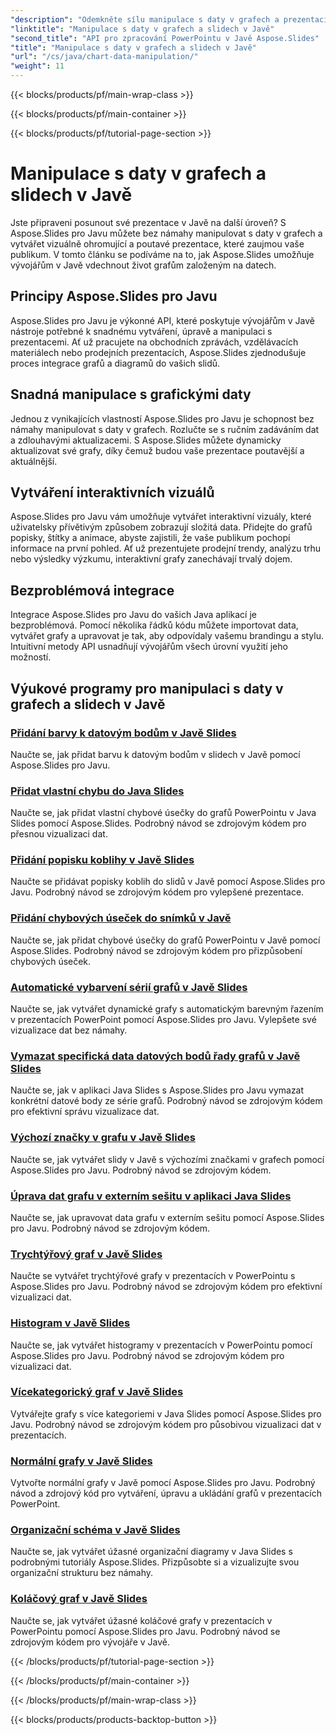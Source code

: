 ```yaml
---
"description": "Odemkněte sílu manipulace s daty v grafech a prezentacích v Javě s Aspose.Slides pro Javu. Vytvářejte ohromující vizuály a přehledy bez námahy."
"linktitle": "Manipulace s daty v grafech a slidech v Javě"
"second_title": "API pro zpracování PowerPointu v Javě Aspose.Slides"
"title": "Manipulace s daty v grafech a slidech v Javě"
"url": "/cs/java/chart-data-manipulation/"
"weight": 11
---
```


{{< blocks/products/pf/main-wrap-class >}}

{{< blocks/products/pf/main-container >}}

{{< blocks/products/pf/tutorial-page-section >}}

# Manipulace s daty v grafech a slidech v Javě

Jste připraveni posunout své prezentace v Javě na další úroveň? S Aspose.Slides pro Javu můžete bez námahy manipulovat s daty v grafech a vytvářet vizuálně ohromující a poutavé prezentace, které zaujmou vaše publikum. V tomto článku se podíváme na to, jak Aspose.Slides umožňuje vývojářům v Javě vdechnout život grafům založeným na datech.

## Principy Aspose.Slides pro Javu

Aspose.Slides pro Javu je výkonné API, které poskytuje vývojářům v Javě nástroje potřebné k snadnému vytváření, úpravě a manipulaci s prezentacemi. Ať už pracujete na obchodních zprávách, vzdělávacích materiálech nebo prodejních prezentacích, Aspose.Slides zjednodušuje proces integrace grafů a diagramů do vašich slidů.

## Snadná manipulace s grafickými daty

Jednou z vynikajících vlastností Aspose.Slides pro Javu je schopnost bez námahy manipulovat s daty v grafech. Rozlučte se s ručním zadáváním dat a zdlouhavými aktualizacemi. S Aspose.Slides můžete dynamicky aktualizovat své grafy, díky čemuž budou vaše prezentace poutavější a aktuálnější.

## Vytváření interaktivních vizuálů

Aspose.Slides pro Javu vám umožňuje vytvářet interaktivní vizuály, které uživatelsky přívětivým způsobem zobrazují složitá data. Přidejte do grafů popisky, štítky a animace, abyste zajistili, že vaše publikum pochopí informace na první pohled. Ať už prezentujete prodejní trendy, analýzu trhu nebo výsledky výzkumu, interaktivní grafy zanechávají trvalý dojem.

## Bezproblémová integrace

Integrace Aspose.Slides pro Javu do vašich Java aplikací je bezproblémová. Pomocí několika řádků kódu můžete importovat data, vytvářet grafy a upravovat je tak, aby odpovídaly vašemu brandingu a stylu. Intuitivní metody API usnadňují vývojářům všech úrovní využití jeho možností.

## Výukové programy pro manipulaci s daty v grafech a slidech v Javě
### [Přidání barvy k datovým bodům v Javě Slides](./add-color-data-points-java-slides/)
Naučte se, jak přidat barvu k datovým bodům v slidech v Javě pomocí Aspose.Slides pro Javu.
### [Přidat vlastní chybu do Java Slides](./add-custom-error-java-slides/)
Naučte se, jak přidat vlastní chybové úsečky do grafů PowerPointu v Java Slides pomocí Aspose.Slides. Podrobný návod se zdrojovým kódem pro přesnou vizualizaci dat.
### [Přidání popisku koblihy v Javě Slides](./add-doughnut-callout-java-slides/)
Naučte se přidávat popisky koblih do slidů v Javě pomocí Aspose.Slides pro Javu. Podrobný návod se zdrojovým kódem pro vylepšené prezentace.
### [Přidání chybových úseček do snímků v Javě](./add-error-bars-java-slides/)
Naučte se, jak přidat chybové úsečky do grafů PowerPointu v Javě pomocí Aspose.Slides. Podrobný návod se zdrojovým kódem pro přizpůsobení chybových úseček.
### [Automatické vybarvení sérií grafů v Javě Slides](./automatic-chart-series-color-java-slides/)
Naučte se, jak vytvářet dynamické grafy s automatickým barevným řazením v prezentacích PowerPoint pomocí Aspose.Slides pro Javu. Vylepšete své vizualizace dat bez námahy.
### [Vymazat specifická data datových bodů řady grafů v Javě Slides](./clear-specific-chart-series-data-points-java-slides/)
Naučte se, jak v aplikaci Java Slides s Aspose.Slides pro Javu vymazat konkrétní datové body ze série grafů. Podrobný návod se zdrojovým kódem pro efektivní správu vizualizace dat.
### [Výchozí značky v grafu v Javě Slides](./default-markers-in-chart-java-slides/)
Naučte se, jak vytvářet slidy v Javě s výchozími značkami v grafech pomocí Aspose.Slides pro Javu. Podrobný návod se zdrojovým kódem.
### [Úprava dat grafu v externím sešitu v aplikaci Java Slides](./edit-chart-data-external-workbook-java-slides/)
Naučte se, jak upravovat data grafu v externím sešitu pomocí Aspose.Slides pro Javu. Podrobný návod se zdrojovým kódem.
### [Trychtýřový graf v Javě Slides](./funnel-chart-java-slides/)
Naučte se vytvářet trychtýřové grafy v prezentacích v PowerPointu s Aspose.Slides pro Javu. Podrobný návod se zdrojovým kódem pro efektivní vizualizaci dat.
### [Histogram v Javě Slides](./histogram-chart-java-slides/)
Naučte se, jak vytvářet histogramy v prezentacích v PowerPointu pomocí Aspose.Slides pro Javu. Podrobný návod se zdrojovým kódem pro vizualizaci dat.
### [Vícekategorický graf v Javě Slides](./multi-category-chart-java-slides/)
Vytvářejte grafy s více kategoriemi v Java Slides pomocí Aspose.Slides pro Javu. Podrobný návod se zdrojovým kódem pro působivou vizualizaci dat v prezentacích.
### [Normální grafy v Javě Slides](./normal-charts-java-slides/)
Vytvořte normální grafy v Javě pomocí Aspose.Slides pro Javu. Podrobný návod a zdrojový kód pro vytváření, úpravu a ukládání grafů v prezentacích PowerPoint.
### [Organizační schéma v Javě Slides](./organization-chart-java-slides/)
Naučte se, jak vytvářet úžasné organizační diagramy v Java Slides s podrobnými tutoriály Aspose.Slides. Přizpůsobte si a vizualizujte svou organizační strukturu bez námahy.
### [Koláčový graf v Javě Slides](./pie-chart-java-slides/)
Naučte se, jak vytvářet úžasné koláčové grafy v prezentacích v PowerPointu pomocí Aspose.Slides pro Javu. Podrobný návod se zdrojovým kódem pro vývojáře v Javě.

{{< /blocks/products/pf/tutorial-page-section >}}

{{< /blocks/products/pf/main-container >}}

{{< /blocks/products/pf/main-wrap-class >}}

{{< blocks/products/products-backtop-button >}}